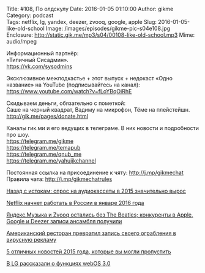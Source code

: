 Title: #108, По олдскулу
Date: 2016-01-05 01:10:00
Author: gikme  
Category: podcast  
Tags: netflix, lg, yandex, deezer, zvooq, google, apple
Slug: 2016-01-05-like-old-school
Image: /images/episodes/gikme-pic-s04e108.jpg  
Enclosure: http://static.gik.me/mp3/s04/00108-like-old-school.mp3
Mime: audio/mpeg


Информационный партнёр:  
«Типичный Сисадмин».  
<https://vk.com/sysodmins>

Эксклюзивное межподкастье + этот выпуск + недокаст «Одно название» на YouTube (подписывайтесь на канал):  
<https://www.youtube.com/watch?v=fLoYBqOiRhE>

Скидываем деньги, обязательно с пометкой:  
Саше на черный квадрат, Вадиму на микрофон, Тёме на плейстейшн.  
<http://gik.me/pages/donate.html>

Каналы гик.ми и его ведущих в телеграме. В них новости и подробности про шоу.  
<https://telegram.me/gikme>  
<https://telegram.me/temapub>  
<https://telegram.me/qnub_me>  
<https://telegram.me/yahujikchannel>

Постоянная ссылка на присоединение к чяту: <http://j.mp/gikmechat>  
Правила чата: <http://j.mp/gikmechatrules>

[Назад с истокам: спрос на аудиокассеты в 2015 значительно вырос](https://talk.gik.me/posts/X8fgHZjTi58hjnyyp/nazad-s-istokam-spros-na-audiokassety-v-2015-znachitelno)

[Netflix начнет работать в России в январе 2016 года](https://talk.gik.me/posts/dHg7H4rxSnKhirg8d/netflix-nachnet-rabotat-v-rossii-v-yanvare-2016-goda)

[Яндекс.Музыка и Zvooq остались без The Beatles; конкуренты в Apple, Google и Deezer записи ансамбля получили](https://talk.gik.me/posts/hXWJos6eGBojqvAEH/yandeks-muzyka-i-zvooq-ostalis-bez-the-beatles-konkurenty-v)

[Американский ресторан превратил запись своего ограбления в вирусную рекламу](https://talk.gik.me/posts/Yjgq8Ex9oYMi23kb2/amerikanskij-restoran-prevratil-zapis-svoego-ogrableniya-v)

[5 отличных новостей 2015 года, которые вы могли пропустить](https://talk.gik.me/posts/rcZroBs7jS9cKe6AY/5-otlichnyh-novostej-2015-goda-kotorye-vy-mogli-propustit)

[В LG рассказали о функциях webOS 3.0](https://talk.gik.me/posts/nHsyPxz6ZivhDGRWB/v-lg-rasskazali-o-funkciyah-webos-3-0)

